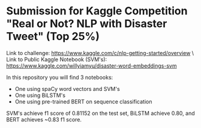 # Submission for Kaggle Competition "Real or Not? NLP with Disaster Tweet"  (Top 25%)
Link to challenge: https://www.kaggle.com/c/nlp-getting-started/overview \\
Link to Public Kaggle Notebook (SVM's): https://www.kaggle.com/willyiamyu/disaster-word-embeddings-svm

In this repository you will find 3 notebooks:
 - One using spaCy word vectors and SVM's
 - One using BiLSTM's
 - One using pre-trained BERT on sequence classification

SVM's achieve f1 score of 0.81152 on the test set, BiLSTM achieve 0.80, and BERT achieves ~0.83 f1 score.
